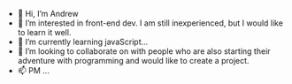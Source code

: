 - 👋 Hi, I’m Andrew
- 👀 I’m interested in front-end dev. I am still inexperienced, but I would like to learn it well.
- 🌱 I’m currently learning javaScript...
- 💞️ I’m looking to collaborate on with people who are also starting their adventure with programming and would like to create a project.
- 📫 PM ...

<!---
niniu88/niniu88 is a ✨ special ✨ repository because its `README.md` (this file) appears on your GitHub profile.
You can click the Preview link to take a look at your changes.
--->
